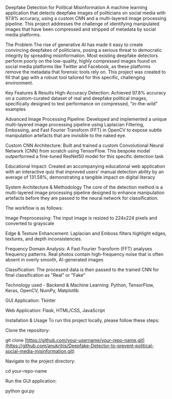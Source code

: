 Deepfake Detection for Political Misinformation
A machine learning application that detects deepfake images of politicians on social media with 97.8% accuracy, using a custom CNN and a multi-layered image processing pipeline. This project addresses the challenge of identifying manipulated images that have been compressed and stripped of metadata by social media platforms.

The Problem
The rise of generative AI has made it easy to create convincing deepfakes of politicians, posing a serious threat to democratic integrity by spreading misinformation. Most existing deepfake detectors perform poorly on the low-quality, highly compressed images found on social media platforms like Twitter and Facebook, as these platforms remove the metadata that forensic tools rely on. This project was created to fill that gap with a robust tool tailored for this specific, challenging environment.

Key Features & Results
High-Accuracy Detection: Achieved 97.8% accuracy on a custom-curated dataset of real and deepfake political images, specifically designed to test performance on compressed, "in-the-wild" examples

Advanced Image Processing Pipeline: Developed and implemented a unique multi-layered image processing pipeline using Laplacian Filtering, Embossing, and Fast Fourier Transform (FFT) in OpenCV to expose subtle manipulation artefacts that are invisible to the naked eye.

Custom CNN Architecture: Built and trained a custom Convolutional Neural Network (CNN) from scratch using TensorFlow. This bespoke model outperformed a fine-tuned ResNet50 model for this specific detection task

Educational Impact: Created an accompanying educational web application with an interactive quiz that improved users' manual detection ability by an average of 131.58%, demonstrating a tangible impact on digital literacy

System Architecture & Methodology
The core of the detection method is a multi-layered image processing pipeline designed to enhance manipulation artefacts before they are passed to the neural network for classification.

The workflow is as follows:

Image Preprocessing: The input image is resized to 224x224 pixels and converted to grayscale

Edge & Texture Enhancement: Laplacian and Emboss filters highlight edges, textures, and depth inconsistencies.

Frequency Domain Analysis: A Fast Fourier Transform (FFT) analyses frequency patterns. Real photos contain high-frequency noise that is often absent in overly smooth, AI-generated images

Classification: The processed data is then passed to the trained CNN for final classification as "Real" or "Fake"

Technology used - 
Backend & Machine Learning: Python, TensorFlow, Keras, OpenCV, NumPy, Matplotlib

GUI Application: Tkinter

Web Application: Flask, HTML/CSS, JavaScript 

Installation & Usage
To run this project locally, please follow these steps:

Clone the repository:

git clone [https://github.com/your-username/your-repo-name.git](https://github.com/anukritiis/Deepfake-Detector-to-prevent-political-social-media-misinformation.git)

Navigate to the project directory:

cd your-repo-name

Run the GUI application:

python gui.py
